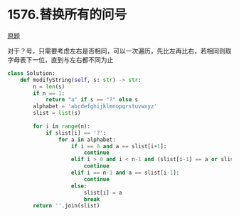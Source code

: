 # 1576.替换所有的问号

[原题](https://leetcode-cn.com/problems/replace-all-s-to-avoid-consecutive-repeating-characters/)

对于？号，只需要考虑左右是否相同，可以一次遍历，先比左再比右，若相同则取字母表下一位，直到与左右都不同为止

```python
class Solution:
    def modifyString(self, s: str) -> str:
        n = len(s)
        if n == 1:
            return "a" if s == "?" else s
        alphabet = 'abcdefghijklmnopqrstuvwxyz'
        slist = list(s)
    
        for i in range(n):
            if slist[i] == '?':
                for a in alphabet:
                    if i == 0 and a == slist[i+1]:
                        continue
                    elif i > 0 and i < n-1 and (slist[i-1] == a or slist[i+1] == a):
                        continue
                    elif i == n-1 and a == slist[i-1]:
                        continue
                    else:
                        slist[i] = a
                        break
        return ''.join(slist)           
```

